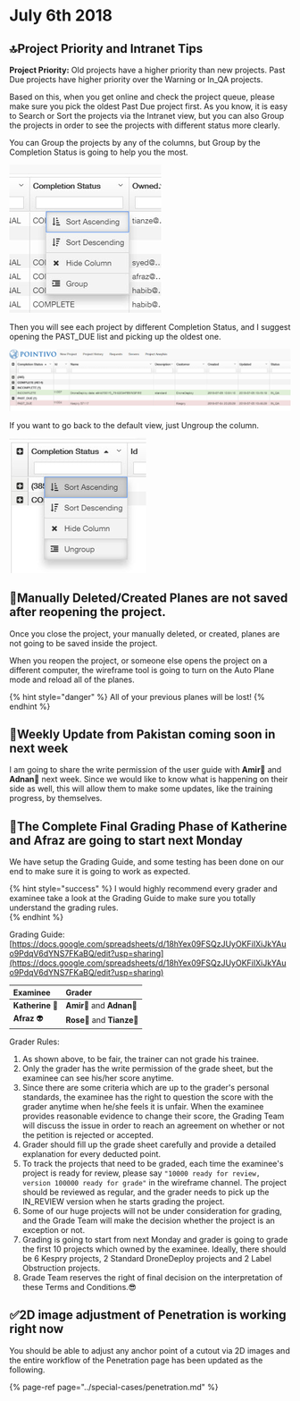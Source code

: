# July 6th 2018

## 🔝Project Priority and Intranet Tips

**Project Priority:** Old projects have a higher priority than new projects. Past Due projects have higher priority over the Warning or In\_QA projects.

Based on this, when you get online and check the project queue, please make sure you pick the oldest Past Due project first. As you know, it is easy to Search or Sort the projects via the Intranet view, but you can also Group the projects in order to see the projects with different status more clearly.

You can Group the projects by any of the columns, but Group by the Completion Status is going to help you the most.

![](../.gitbook/assets/2018-07-05_10-48-33.jpg)

Then you will see each project by different Completion Status, and I suggest opening the PAST\_DUE list and picking up the oldest one.

![](../.gitbook/assets/2018-07-05_10-47-08.jpg)

If you want to go back to the default view, just Ungroup the column.

![](../.gitbook/assets/2018-07-05_10-48-05.jpg)

## 🚫Manually Deleted/Created Planes are not saved after reopening the project.

Once you close the project, your manually deleted, or created, planes are not going to be saved inside the project.

When you reopen the project, or someone else opens the project on a different computer, the wireframe tool is going to turn on the Auto Plane mode and reload all of the planes.

{% hint style="danger" %}
All of your previous planes will be lost!
{% endhint %}

## 📢Weekly Update from Pakistan coming soon in next week

I am going to share the write permission of the user guide with **Amir**🧔 and **Adnan**👨‍ next week. Since we would like to know what is happening on their side as well, this will allow them to make some updates, like the training progress, by themselves.

## 💯The Complete Final Grading Phase of Katherine and Afraz are going to start next Monday

We have setup the Grading Guide, and some testing has been done on our end to make sure it is going to work as expected.

{% hint style="success" %}
I would highly recommend every grader and examinee take a look at the Grading Guide to make sure you totally understand the grading rules.  
{% endhint %}

Grading Guide: [https://docs.google.com/spreadsheets/d/18hYex09FSQzJUyOKFiIXiJkYAuo9PdqV6dYNS7FKaBQ/edit?usp=sharing](https://docs.google.com/spreadsheets/d/18hYex09FSQzJUyOKFiIXiJkYAuo9PdqV6dYNS7FKaBQ/edit?usp=sharing)

| Examinee | Grader |
| :--- | :--- |
| **Katherine**  👧 | **Amir**🧔 and **Adnan**👨‍ |
| **Afraz** 👽 | **Rose**👩 and **Tianze**🧑 |

Grader Rules:

1. As shown above, to be fair, the trainer can not grade his trainee.
2. Only the grader has the write permission of the grade sheet, but the examinee can see his/her score anytime.
3. Since there are some criteria which are up to the grader's personal standards, the examinee has the right to question the score with the grader anytime when he/she feels it is unfair. When the examinee provides reasonable evidence to change their score, the Grading Team will discuss the issue in order to reach an agreement on whether or not the petition is rejected or accepted.
4. Grader should fill up the grade sheet carefully and provide a detailed explanation for every deducted point.
5. To track the projects that need to be graded, each time the examinee's project is ready for review, please say `"10000 ready for review, version 100000 ready for grade"` in the wireframe channel. The project should be reviewed as regular, and the grader needs to pick up the IN\_REVIEW version when he starts grading the project.
6. Some of our huge projects will not be under consideration for grading, and the Grade Team will make the decision whether the project is an exception or not.
7. Grading is going to start from next Monday and grader is going to grade the first 10 projects which owned by the examinee. Ideally, there should be 6 Kespry projects, 2 Standard DroneDeploy projects and 2 Label Obstruction projects.
8. Grade Team reserves the right of final decision on the interpretation of these Terms and Conditions.😎

## ✅2D image adjustment of Penetration is working right now

You should be able to adjust any anchor point of a cutout via 2D images and the entire workflow of the Penetration page has been updated as the following.

{% page-ref page="../special-cases/penetration.md" %}



